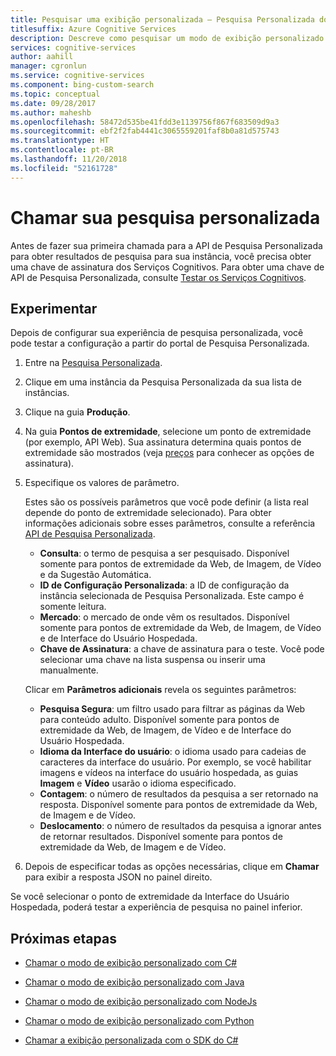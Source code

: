 ```yaml
---
title: Pesquisar uma exibição personalizada – Pesquisa Personalizada do Bing
titlesuffix: Azure Cognitive Services
description: Descreve como pesquisar um modo de exibição personalizado da Web.
services: cognitive-services
author: aahill
manager: cgronlun
ms.service: cognitive-services
ms.component: bing-custom-search
ms.topic: conceptual
ms.date: 09/28/2017
ms.author: maheshb
ms.openlocfilehash: 58472d535be41fdd3e1139756f867f683509d9a3
ms.sourcegitcommit: ebf2f2fab4441c3065559201faf8b0a81d575743
ms.translationtype: HT
ms.contentlocale: pt-BR
ms.lasthandoff: 11/20/2018
ms.locfileid: "52161728"
---
```

# <a name="call-your-custom-search"></a>Chamar sua pesquisa personalizada

Antes de fazer sua primeira chamada para a API de Pesquisa Personalizada para obter resultados de pesquisa para sua instância, você precisa obter uma chave de assinatura dos Serviços Cognitivos. Para obter uma chave de API de Pesquisa Personalizada, consulte [Testar os Serviços Cognitivos](https://azure.microsoft.com/try/cognitive-services/?api=bing-custom-search).


## <a name="try-it-out"></a>Experimentar

Depois de configurar sua experiência de pesquisa personalizada, você pode testar a configuração a partir do portal de Pesquisa Personalizada. 

1. Entre na [Pesquisa Personalizada](https://customsearch.ai).
2. Clique em uma instância da Pesquisa Personalizada da sua lista de instâncias.
3. Clique na guia **Produção**. 
4. Na guia **Pontos de extremidade**, selecione um ponto de extremidade (por exemplo, API Web). Sua assinatura determina quais pontos de extremidade são mostrados (veja [preços](https://azure.microsoft.com/pricing/details/cognitive-services/bing-custom-search/) para conhecer as opções de assinatura). 
5. Especifique os valores de parâmetro. 

    Estes são os possíveis parâmetros que você pode definir (a lista real depende do ponto de extremidade selecionado). Para obter informações adicionais sobre esses parâmetros, consulte a referência [API de Pesquisa Personalizada](https://docs.microsoft.com/rest/api/cognitiveservices/bing-custom-search-api-v7-reference#query-parameters).

    - **Consulta**: o termo de pesquisa a ser pesquisado. Disponível somente para pontos de extremidade da Web, de Imagem, de Vídeo e da Sugestão Automática.
    - **ID de Configuração Personalizada**: a ID de configuração da instância selecionada de Pesquisa Personalizada. Este campo é somente leitura.
    - **Mercado**: o mercado de onde vêm os resultados. Disponível somente para pontos de extremidade da Web, de Imagem, de Vídeo e de Interface do Usuário Hospedada.
    - **Chave de Assinatura**: a chave de assinatura para o teste. Você pode selecionar uma chave na lista suspensa ou inserir uma manualmente.  
      
    Clicar em **Parâmetros adicionais** revela os seguintes parâmetros:  
      
    - **Pesquisa Segura**: um filtro usado para filtrar as páginas da Web para conteúdo adulto. Disponível somente para pontos de extremidade da Web, de Imagem, de Vídeo e de Interface do Usuário Hospedada.
    - **Idioma da Interface do usuário**: o idioma usado para cadeias de caracteres da interface do usuário. Por exemplo, se você habilitar imagens e vídeos na interface do usuário hospedada, as guias **Imagem** e **Vídeo** usarão o idioma especificado.
    - **Contagem**: o número de resultados da pesquisa a ser retornado na resposta. Disponível somente para pontos de extremidade da Web, de Imagem e de Vídeo.
    - **Deslocamento**: o número de resultados da pesquisa a ignorar antes de retornar resultados. Disponível somente para pontos de extremidade da Web, de Imagem e de Vídeo.

6. Depois de especificar todas as opções necessárias, clique em **Chamar** para exibir a resposta JSON no painel direito. 

Se você selecionar o ponto de extremidade da Interface do Usuário Hospedada, poderá testar a experiência de pesquisa no painel inferior.

## <a name="next-steps"></a>Próximas etapas

- [Chamar o modo de exibição personalizado com C#](./call-endpoint-csharp.md)
- [Chamar o modo de exibição personalizado com Java](./call-endpoint-java.md)
- [Chamar o modo de exibição personalizado com NodeJs](./call-endpoint-nodejs.md)
- [Chamar o modo de exibição personalizado com Python](./call-endpoint-python.md)

- [Chamar a exibição personalizada com o SDK do C#](./sdk-csharp-quick-start.md)